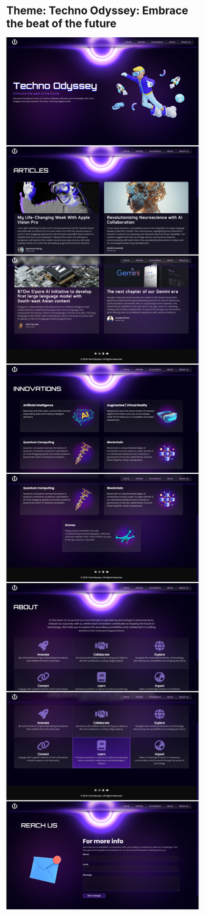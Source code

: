 # Theme: Techno Odyssey: Embrace the beat of the future

<img src="/assets/screenshots/home.png" alt="home page" />
<img src="/assets/screenshots/article 1.png" alt="article page 1" />
<img src="/assets/screenshots/article 2.png" alt="article page 2" />
<img src="/assets/screenshots/innovations 1.png" alt="innovations page 1" />
<img src="/assets/screenshots/innovations 2.png" alt="innovations page 2" />
<img src="/assets/screenshots/about1.png" alt="about page 1" />
<img src="/assets/screenshots/about2.png" alt="about page 2" />
<img src="/assets/screenshots/reach.png" alt="reach us page" />
